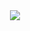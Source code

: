 <div align=center><img src="https://github.com/cancerts/study-blockchain-referrence/raw/master/books/区块链原理、设计与应用/Qu Kuai Lian Yuan Li , She Ji Yu Ying Yong (Qu Kuai Lian Ji Zhu Cong Shu )/Qu Kuai Lian Yuan Li , She Ji Yu Ying Yong (Qu Kuai Lian Ji Zhu Cong Shu ) - Yang Bao Hua & Chen Chang.jpg" /></div>